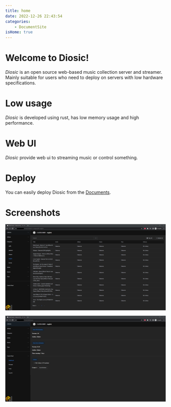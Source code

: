 ```yaml
---
title: home
date: 2022-12-26 22:43:54
categories:
    - DocumentSite
isHome: true
---
```

# Welcome to Diosic!
*Diosic* is an open source web-based music collection server and streamer. Mainly suitable for users who need to deploy on servers with low hardware specifications.

# Low usage
*Diosic* is developed using rust, has low memory usage and high performance.

# Web UI
*Diosic* provide web ui to streaming music or control something.

# Deploy
You can easily deploy Diosic from the [Documents](/documents/installFromDocker).

# Screenshots
![screenshot_1](https://github.com/Reknij/DiosicDocEN/blob/main/screenshots/1.png?raw=true)

![screenshot_2](https://github.com/Reknij/DiosicDocEN/blob/main/screenshots/2.png?raw=true)
